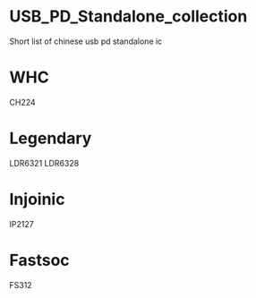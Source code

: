 # USB_PD_Standalone_collection
Short list of chinese usb pd standalone ic 


# WHC
CH224

# Legendary
LDR6321
LDR6328

# Injoinic
IP2127

# Fastsoc
FS312

